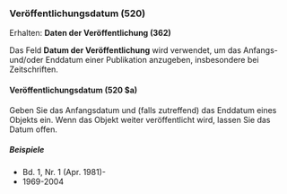 ### Veröffentlichungsdatum (520)

Erhalten: **Daten der Veröffentlichung (362)**

Das Feld **Datum der Veröffentlichung** wird verwendet, um das Anfangs- und/oder Enddatum einer Publikation anzugeben, insbesondere bei Zeitschriften.

#### Veröffentlichungsdatum (520 $a)

Geben Sie das Anfangsdatum und (falls zutreffend) das Enddatum eines Objekts ein. Wenn das Objekt weiter veröffentlicht wird, lassen Sie das Datum offen.

##### Beispiele

- Bd. 1, Nr. 1 (Apr. 1981)-
- 1969-2004

